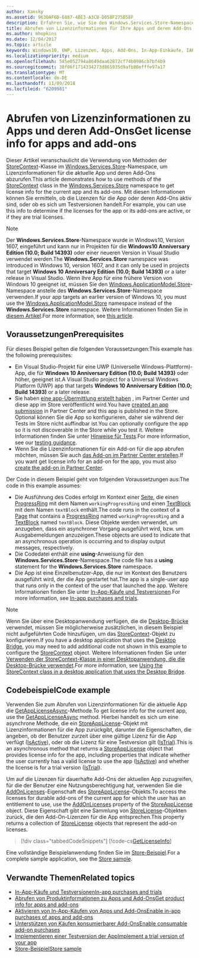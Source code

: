 ```yaml
---
author: Xansky
ms.assetid: 9630AF6D-6887-4BE3-A3CB-D058F275B58F
description: Erfahren Sie, wie Sie den Windows.Services.Store-Namespace verwenden, um Lizenzinformationen für die aktuelle App und ihre Add-Ons abzurufen.
title: Abrufen von Lizenzinformationen für Ihre Apps und deren Add-Ons
ms.author: mhopkins
ms.date: 12/04/2017
ms.topic: article
keywords: Windows10, UWP, Lizenzen, Apps, Add-Ons, In-App-Einkäufe, IAPs, Windows.Services.Store
ms.localizationpriority: medium
ms.openlocfilehash: 545e052794a8649daa62872cf74b0986cb7bf4b9
ms.sourcegitcommit: 38f06f1714334273d865935d9afb80efffe97a17
ms.translationtype: MT
ms.contentlocale: de-DE
ms.lasthandoff: 11/09/2018
ms.locfileid: "6209981"
---
```

# <a name="get-license-info-for-apps-and-add-ons"></a><span data-ttu-id="cea17-104">Abrufen von Lizenzinformationen zu Apps und deren Add-Ons</span><span class="sxs-lookup"><span data-stu-id="cea17-104">Get license info for apps and add-ons</span></span>

<span data-ttu-id="cea17-105">Dieser Artikel veranschaulicht die Verwendung von Methoden der [StoreContext](https://msdn.microsoft.com/library/windows/apps/windows.services.store.storecontext.aspx)-Klasse im [Windows.Services.Store](https://msdn.microsoft.com/library/windows/apps/windows.services.store.aspx)-Namespace, um Lizenzinformationen für die aktuelle App und deren Add-Ons abzurufen.</span><span class="sxs-lookup"><span data-stu-id="cea17-105">This article demonstrates how to use methods of the [StoreContext](https://msdn.microsoft.com/library/windows/apps/windows.services.store.storecontext.aspx) class in the [Windows.Services.Store](https://msdn.microsoft.com/library/windows/apps/windows.services.store.aspx) namespace to get license info for the current app and its add-ons.</span></span> <span data-ttu-id="cea17-106">Mit diesen Informationen können Sie ermitteln, ob die Lizenzen für die App oder deren Add-Ons aktiv sind, oder ob es sich um Testversionen handelt.</span><span class="sxs-lookup"><span data-stu-id="cea17-106">For example, you can use this info to determine if the licenses for the app or its add-ons are active, or if they are trial licenses.</span></span>

> [!NOTE]
> <span data-ttu-id="cea17-107">Der **Windows.Services.Store**-Namespace wurde in Windows10, Version 1607, eingeführt und kann nur in Projekten für die **Windows10 Anniversary Edition (10.0; Build 14393)** oder einer neueren Version in Visual Studio verwendet werden.</span><span class="sxs-lookup"><span data-stu-id="cea17-107">The **Windows.Services.Store** namespace was introduced in Windows 10, version 1607, and it can only be used in projects that target **Windows 10 Anniversary Edition (10.0; Build 14393)** or a later release in Visual Studio.</span></span> <span data-ttu-id="cea17-108">Wenn Ihre App für eine frühere Version von Windows 10 geeignet ist, müssen Sie den [Windows.ApplicationModel.Store](https://msdn.microsoft.com/library/windows/apps/windows.applicationmodel.store.aspx)-Namespace anstelle des **Windows.Services.Store**-Namespace verwenden.</span><span class="sxs-lookup"><span data-stu-id="cea17-108">If your app targets an earlier version of Windows 10, you must use the [Windows.ApplicationModel.Store](https://msdn.microsoft.com/library/windows/apps/windows.applicationmodel.store.aspx) namespace instead of the **Windows.Services.Store** namespace.</span></span> <span data-ttu-id="cea17-109">Weitere Informationen finden Sie in [diesem Artikel](in-app-purchases-and-trials-using-the-windows-applicationmodel-store-namespace.md).</span><span class="sxs-lookup"><span data-stu-id="cea17-109">For more information, see [this article](in-app-purchases-and-trials-using-the-windows-applicationmodel-store-namespace.md).</span></span>

## <a name="prerequisites"></a><span data-ttu-id="cea17-110">Voraussetzungen</span><span class="sxs-lookup"><span data-stu-id="cea17-110">Prerequisites</span></span>

<span data-ttu-id="cea17-111">Für dieses Beispiel gelten die folgenden Voraussetzungen:</span><span class="sxs-lookup"><span data-stu-id="cea17-111">This example has the following prerequisites:</span></span>
* <span data-ttu-id="cea17-112">Ein Visual Studio-Projekt für eine UWP (Universelle Windows-Plattform)-App, die für **Windows 10 Anniversary Edition (10.0; Build 14393)** oder höher, geeignet ist.</span><span class="sxs-lookup"><span data-stu-id="cea17-112">A Visual Studio project for a Universal Windows Platform (UWP) app that targets **Windows 10 Anniversary Edition (10.0; Build 14393)** or a later release.</span></span>
* <span data-ttu-id="cea17-113">Sie haben [eine app-Übermittlung erstellt haben](https://msdn.microsoft.com/windows/uwp/publish/app-submissions) , im Partner Center und diese app im Store veröffentlicht wird.</span><span class="sxs-lookup"><span data-stu-id="cea17-113">You have [created an app submission](https://msdn.microsoft.com/windows/uwp/publish/app-submissions) in Partner Center and this app is published in the Store.</span></span> <span data-ttu-id="cea17-114">Optional können Sie die App so konfigurieren, daher sie während der Tests im Store nicht auffindbar ist.</span><span class="sxs-lookup"><span data-stu-id="cea17-114">You can optionally configure the app so it is not discoverable in the Store while you test it.</span></span> <span data-ttu-id="cea17-115">Weitere Informationen finden Sie unter [Hinweise für Tests](in-app-purchases-and-trials.md#testing).</span><span class="sxs-lookup"><span data-stu-id="cea17-115">For more information, see our [testing guidance](in-app-purchases-and-trials.md#testing).</span></span>
* <span data-ttu-id="cea17-116">Wenn Sie die Lizenzinformationen für ein Add-on für die app abrufen möchten, müssen Sie auch [das Add-on im Partner Center erstellen](../publish/add-on-submissions.md).</span><span class="sxs-lookup"><span data-stu-id="cea17-116">If you want get license info for an add-on for the app, you must also [create the add-on in Partner Center](../publish/add-on-submissions.md).</span></span>

<span data-ttu-id="cea17-117">Der Code in diesem Beispiel geht von folgenden Voraussetzungen aus:</span><span class="sxs-lookup"><span data-stu-id="cea17-117">The code in this example assumes:</span></span>
* <span data-ttu-id="cea17-118">Die Ausführung des Codes erfolgt im Kontext einer [Seite](https://msdn.microsoft.com/library/windows/apps/windows.ui.xaml.controls.page.aspx), die einen [ProgressRing](https://msdn.microsoft.com/library/windows/apps/windows.ui.xaml.controls.progressring.aspx) mit dem Namen ```workingProgressRing``` und einen [TextBlock](https://msdn.microsoft.com/library/windows/apps/windows.ui.xaml.controls.textblock.aspx) mit dem Namen ```textBlock``` enthält.</span><span class="sxs-lookup"><span data-stu-id="cea17-118">The code runs in the context of a [Page](https://msdn.microsoft.com/library/windows/apps/windows.ui.xaml.controls.page.aspx) that contains a [ProgressRing](https://msdn.microsoft.com/library/windows/apps/windows.ui.xaml.controls.progressring.aspx) named ```workingProgressRing``` and a [TextBlock](https://msdn.microsoft.com/library/windows/apps/windows.ui.xaml.controls.textblock.aspx) named ```textBlock```.</span></span> <span data-ttu-id="cea17-119">Diese Objekte werden verwendet, um anzugeben, dass ein asynchroner Vorgang ausgeführt wird, bzw. um Ausgabemeldungen anzuzeigen.</span><span class="sxs-lookup"><span data-stu-id="cea17-119">These objects are used to indicate that an asynchronous operation is occurring and to display output messages, respectively.</span></span>
* <span data-ttu-id="cea17-120">Die Codedatei enthält eine **using**-Anweisung für den **Windows.Services.Store**-Namespace.</span><span class="sxs-lookup"><span data-stu-id="cea17-120">The code file has a **using** statement for the **Windows.Services.Store** namespace.</span></span>
* <span data-ttu-id="cea17-121">Die App ist eine Einzelbenutzer-App, die nur im Kontext des Benutzers ausgeführt wird, der die App gestartet hat.</span><span class="sxs-lookup"><span data-stu-id="cea17-121">The app is a single-user app that runs only in the context of the user that launched the app.</span></span> <span data-ttu-id="cea17-122">Weitere Informationen finden Sie unter [In-App-Käufe und Testversionen](in-app-purchases-and-trials.md#api_intro).</span><span class="sxs-lookup"><span data-stu-id="cea17-122">For more information, see [In-app purchases and trials](in-app-purchases-and-trials.md#api_intro).</span></span>

> [!NOTE]
> <span data-ttu-id="cea17-123">Wenn Sie über eine Desktopanwendung verfügen, die die [Desktop-Brücke](https://developer.microsoft.com/windows/bridges/desktop) verwendet, müssen Sie möglicherweise zusätzlichen, in diesem Beispiel nicht aufgeführten Code hinzufügen, um das [StoreContext](https://msdn.microsoft.com/library/windows/apps/windows.services.store.storecontext.aspx)-Objekt zu konfigurieren.</span><span class="sxs-lookup"><span data-stu-id="cea17-123">If you have a desktop application that uses the [Desktop Bridge](https://developer.microsoft.com/windows/bridges/desktop), you may need to add additional code not shown in this example to configure the [StoreContext](https://msdn.microsoft.com/library/windows/apps/windows.services.store.storecontext.aspx) object.</span></span> <span data-ttu-id="cea17-124">Weitere Informationen finden Sie unter [Verwenden der StoreContext-Klasse in einer Desktopanwendung, die die Desktop-Brücke verwendet](in-app-purchases-and-trials.md#desktop).</span><span class="sxs-lookup"><span data-stu-id="cea17-124">For more information, see [Using the StoreContext class in a desktop application that uses the Desktop Bridge](in-app-purchases-and-trials.md#desktop).</span></span>

## <a name="code-example"></a><span data-ttu-id="cea17-125">Codebeispiel</span><span class="sxs-lookup"><span data-stu-id="cea17-125">Code example</span></span>

<span data-ttu-id="cea17-126">Verwenden Sie zum Abrufen von Lizenzinformationen für die aktuelle App die [GetAppLicenseAsync](https://docs.microsoft.com/uwp/api/windows.services.store.storecontext.getapplicenseasync)-Methode.</span><span class="sxs-lookup"><span data-stu-id="cea17-126">To get license info for the current app, use the [GetAppLicenseAsync](https://docs.microsoft.com/uwp/api/windows.services.store.storecontext.getapplicenseasync) method.</span></span> <span data-ttu-id="cea17-127">Hierbei handelt es sich um eine asynchrone Methode, die ein [StoreAppLicense](https://msdn.microsoft.com/library/windows/apps/windows.services.store.storeapplicense.aspx)-Objekt mit Lizenzinformationen für die App zurückgibt, darunter die Eigenschaften, die angeben, ob der Benutzer zurzeit über eine gültige Lizenz für die App verfügt ([IsActive](https://docs.microsoft.com/uwp/api/windows.services.store.storeapplicense.isactive)), oder ob die Lizenz für eine Testversion gilt ([IsTrial](https://docs.microsoft.com/uwp/api/windows.services.store.storeapplicense.istrial)).</span><span class="sxs-lookup"><span data-stu-id="cea17-127">This is an asynchronous method that returns a [StoreAppLicense](https://msdn.microsoft.com/library/windows/apps/windows.services.store.storeapplicense.aspx) object that provides license info for the app, including properties that indicate whether the user currently has a valid license to use the app ([IsActive](https://docs.microsoft.com/uwp/api/windows.services.store.storeapplicense.isactive)) and whether the license is for a trial version ([IsTrial](https://docs.microsoft.com/uwp/api/windows.services.store.storeapplicense.istrial)).</span></span>

<span data-ttu-id="cea17-128">Um auf die Lizenzen für dauerhafte Add-Ons der aktuellen App zuzugreifen, für die der Benutzer eine Nutzungsberechtigung hat, verwenden Sie die [AddOnLicenses](https://docs.microsoft.com/uwp/api/windows.services.store.storeapplicense.addonlicenses)-Eigenschaft des [StoreAppLicense](https://msdn.microsoft.com/library/windows/apps/windows.services.store.storeapplicense.aspx)-Objekts.</span><span class="sxs-lookup"><span data-stu-id="cea17-128">To access the licenses for durable add-ons of the current app for which the user has an entitlement to use, use the [AddOnLicenses](https://docs.microsoft.com/uwp/api/windows.services.store.storeapplicense.addonlicenses) property of the [StoreAppLicense](https://msdn.microsoft.com/library/windows/apps/windows.services.store.storeapplicense.aspx) object.</span></span> <span data-ttu-id="cea17-129">Diese Eigenschaft gibt eine Sammlung von [StoreLicense](https://msdn.microsoft.com/library/windows/apps/windows.services.store.storelicense.aspx)-Objekten zurück, die den Add-On-Lizenzen für die App entsprechen.</span><span class="sxs-lookup"><span data-stu-id="cea17-129">This property returns a collection of [StoreLicense](https://msdn.microsoft.com/library/windows/apps/windows.services.store.storelicense.aspx) objects that represent the add-on licenses.</span></span>

> [!div class="tabbedCodeSnippets"]
[!code-cs[GetLicenseInfo](./code/InAppPurchasesAndLicenses_RS1/cs/GetLicenseInfoPage.xaml.cs#GetLicenseInfo)]

<span data-ttu-id="cea17-130">Eine vollständige Beispielanwendung finden Sie im [Store-Beispiel](https://github.com/Microsoft/Windows-universal-samples/tree/master/Samples/Store).</span><span class="sxs-lookup"><span data-stu-id="cea17-130">For a complete sample application, see the [Store sample](https://github.com/Microsoft/Windows-universal-samples/tree/master/Samples/Store).</span></span>

## <a name="related-topics"></a><span data-ttu-id="cea17-131">Verwandte Themen</span><span class="sxs-lookup"><span data-stu-id="cea17-131">Related topics</span></span>

* [<span data-ttu-id="cea17-132">In-App-Käufe und Testversionen</span><span class="sxs-lookup"><span data-stu-id="cea17-132">In-app purchases and trials</span></span>](in-app-purchases-and-trials.md)
* [<span data-ttu-id="cea17-133">Abrufen von Produktinformationen zu Apps und Add-Ons</span><span class="sxs-lookup"><span data-stu-id="cea17-133">Get product info for apps and add-ons</span></span>](get-product-info-for-apps-and-add-ons.md)
* [<span data-ttu-id="cea17-134">Aktivieren von In-App-Käufen von Apps und Add-Ons</span><span class="sxs-lookup"><span data-stu-id="cea17-134">Enable in-app purchases of apps and add-ons</span></span>](enable-in-app-purchases-of-apps-and-add-ons.md)
* [<span data-ttu-id="cea17-135">Unterstützen von Käufen konsumierbarer Add-Ons</span><span class="sxs-lookup"><span data-stu-id="cea17-135">Enable consumable add-on purchases</span></span>](enable-consumable-add-on-purchases.md)
* [<span data-ttu-id="cea17-136">Implementieren einer Testversion der App</span><span class="sxs-lookup"><span data-stu-id="cea17-136">Implement a trial version of your app</span></span>](implement-a-trial-version-of-your-app.md)
* [<span data-ttu-id="cea17-137">Store-Beispiel</span><span class="sxs-lookup"><span data-stu-id="cea17-137">Store sample</span></span>](https://github.com/Microsoft/Windows-universal-samples/tree/master/Samples/Store)
